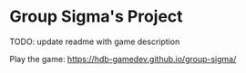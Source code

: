 # Group Sigma's Project

TODO: update readme with game description

Play the game: https://hdb-gamedev.github.io/group-sigma/
